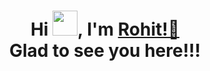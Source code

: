 <h1 align="center">Hi <img src="https://github.com/seanprashad/slackmoji/blob/master/emoji/blob/blob-wave-gif.gif" width="40px">, I'm <a href="https://geeky01adarsh.github.io/portfolio" target="_blank">Rohit!💙</a></br> Glad to see you here!!!</h1>
